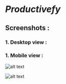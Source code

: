 # **_Productivefy_**

## Screenshots :

### 1. Desktop view :
### 1. Mobile view :

![alt text](https://github.com/devpavan04/eth-vote/blob/master/snapshots/admin.jpg?raw=true)

![alt text](https://github.com/devpavan04/eth-vote/blob/master/snapshots/voter.jpg?raw=true)